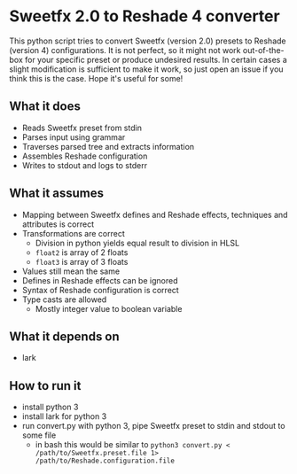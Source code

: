 # Sweetfx 2.0 to Reshade 4 converter

This python script tries to convert Sweetfx (version 2.0) presets to Reshade (version 4) configurations.
It is not perfect, so it might not work out-of-the-box for your specific preset or produce undesired results.
In certain cases a slight modification is sufficient to make it work, so just open an issue if you think this is the case.
Hope it's useful for some!

## What it does

- Reads Sweetfx preset from stdin
- Parses input using grammar
- Traverses parsed tree and extracts information
- Assembles Reshade configuration
- Writes to stdout and logs to stderr

## What it assumes

- Mapping between Sweetfx defines and Reshade effects, techniques and attributes is correct
- Transformations are correct
  - Division in python yields equal result to division in HLSL
  - `float2` is array of 2 floats
  - `float3` is array of 3 floats
- Values still mean the same
- Defines in Reshade effects can be ignored
- Syntax of Reshade configuration is correct
- Type casts are allowed
  - Mostly integer value to boolean variable

## What it depends on

- lark

## How to run it

- install python 3
- install lark for python 3
- run convert.py with python 3, pipe Sweetfx preset to stdin and stdout to some file
  - in bash this would be similar to `python3 convert.py < /path/to/Sweetfx.preset.file 1> /path/to/Reshade.configuration.file`
